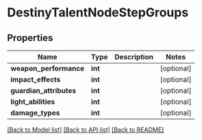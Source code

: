# DestinyTalentNodeStepGroups

## Properties
Name | Type | Description | Notes
------------ | ------------- | ------------- | -------------
**weapon_performance** | **int** |  | [optional] 
**impact_effects** | **int** |  | [optional] 
**guardian_attributes** | **int** |  | [optional] 
**light_abilities** | **int** |  | [optional] 
**damage_types** | **int** |  | [optional] 

[[Back to Model list]](../README.md#documentation-for-models) [[Back to API list]](../README.md#documentation-for-api-endpoints) [[Back to README]](../README.md)


